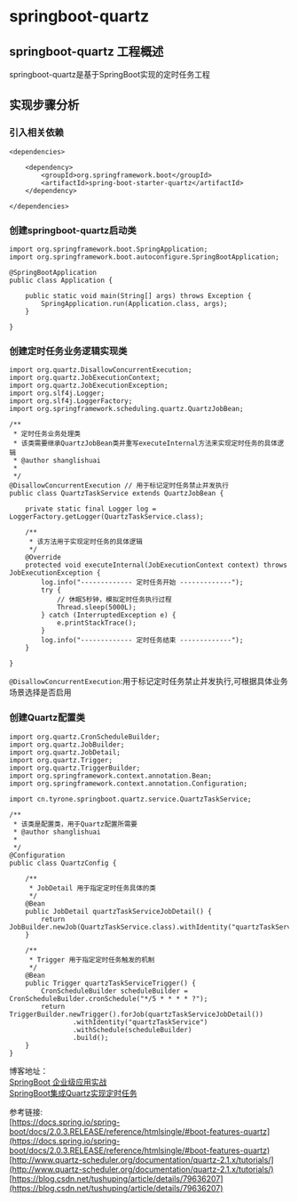 # springboot-quartz

## springboot-quartz 工程概述
springboot-quartz是基于SpringBoot实现的定时任务工程

## 实现步骤分析
### 引入相关依赖

```
<dependencies>

	<dependency>
		<groupId>org.springframework.boot</groupId>
		<artifactId>spring-boot-starter-quartz</artifactId>
	</dependency>

</dependencies>
```

### 创建springboot-quartz启动类
```
import org.springframework.boot.SpringApplication;
import org.springframework.boot.autoconfigure.SpringBootApplication;

@SpringBootApplication
public class Application {
	
	public static void main(String[] args) throws Exception {
		SpringApplication.run(Application.class, args);
	}

}
```

### 创建定时任务业务逻辑实现类
```
import org.quartz.DisallowConcurrentExecution;
import org.quartz.JobExecutionContext;
import org.quartz.JobExecutionException;
import org.slf4j.Logger;
import org.slf4j.LoggerFactory;
import org.springframework.scheduling.quartz.QuartzJobBean;

/**
 * 定时任务业务处理类
 * 该类需要继承QuartzJobBean类并重写executeInternal方法来实现定时任务的具体逻辑
 * @author shanglishuai
 *
 */
@DisallowConcurrentExecution // 用于标记定时任务禁止并发执行
public class QuartzTaskService extends QuartzJobBean {
	
	private static final Logger log = LoggerFactory.getLogger(QuartzTaskService.class);
	
	/**
	 * 该方法用于实现定时任务的具体逻辑
	 */
	@Override
	protected void executeInternal(JobExecutionContext context) throws JobExecutionException {
		log.info("------------- 定时任务开始 -------------");
		try {
			// 休眠5秒钟，模拟定时任务执行过程
			Thread.sleep(5000L);
		} catch (InterruptedException e) {
			e.printStackTrace();
		}
		log.info("------------- 定时任务结束 -------------");
	}

}

```
`@DisallowConcurrentExecution`:用于标记定时任务禁止并发执行,可根据具体业务场景选择是否启用

### 创建Quartz配置类
```
import org.quartz.CronScheduleBuilder;
import org.quartz.JobBuilder;
import org.quartz.JobDetail;
import org.quartz.Trigger;
import org.quartz.TriggerBuilder;
import org.springframework.context.annotation.Bean;
import org.springframework.context.annotation.Configuration;

import cn.tyrone.springboot.quartz.service.QuartzTaskService;

/**
 * 该类是配置类，用于Quartz配置所需要
 * @author shanglishuai
 *
 */
@Configuration 
public class QuartzConfig {
	
	/**
	 * JobDetail 用于指定定时任务具体的类
	 */
	@Bean
	public JobDetail quartzTaskServiceJobDetail() {
        return JobBuilder.newJob(QuartzTaskService.class).withIdentity("quartzTaskService").storeDurably().build();
    }
	
	/**
	 * Trigger 用于指定定时任务触发的机制
	 */
	@Bean
    public Trigger quartzTaskServiceTrigger() {
        CronScheduleBuilder scheduleBuilder = CronScheduleBuilder.cronSchedule("*/5 * * * * ?");
        return TriggerBuilder.newTrigger().forJob(quartzTaskServiceJobDetail())
                .withIdentity("quartzTaskService")
                .withSchedule(scheduleBuilder)
                .build();
    }
}
```


博客地址： <br>
[SpringBoot 企业级应用实战](https://blog.csdn.net/column/details/14078.html) <br>
[SpringBoot集成Quartz实现定时任务](https://blog.csdn.net/myNameIssls/article/details/81261160)

参考链接:  <br>
[https://docs.spring.io/spring-boot/docs/2.0.3.RELEASE/reference/htmlsingle/#boot-features-quartz](https://docs.spring.io/spring-boot/docs/2.0.3.RELEASE/reference/htmlsingle/#boot-features-quartz) <br>
[http://www.quartz-scheduler.org/documentation/quartz-2.1.x/tutorials/](http://www.quartz-scheduler.org/documentation/quartz-2.1.x/tutorials/) <br>
[https://blog.csdn.net/tushuping/article/details/79636207](https://blog.csdn.net/tushuping/article/details/79636207) <br >










